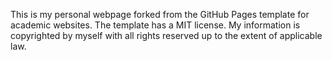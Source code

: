 This is my personal webpage forked from the GitHub Pages template for academic websites.
The template has a MIT license.
My information is copyrighted by myself with all rights reserved up to the extent of applicable law.
